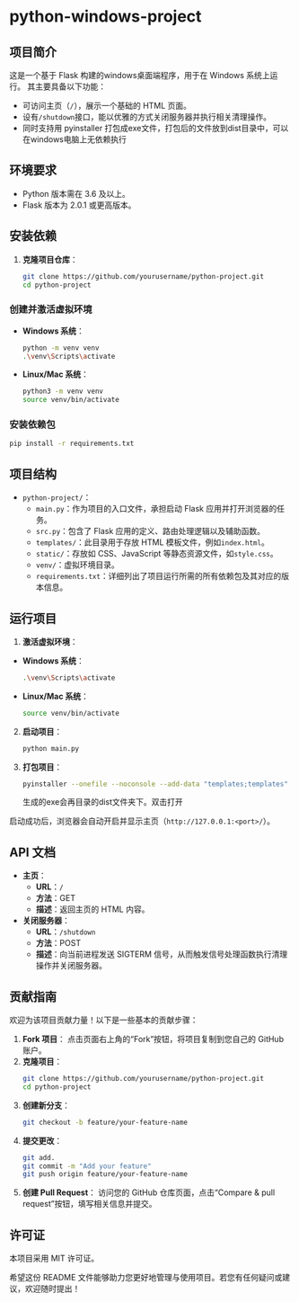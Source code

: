 # python-windows-project

## 项目简介
这是一个基于 Flask 构建的windows桌面端程序，用于在 Windows 系统上运行。
其主要具备以下功能：
- 可访问主页（`/`），展示一个基础的 HTML 页面。
- 设有`/shutdown`接口，能以优雅的方式关闭服务器并执行相关清理操作。
- 同时支持用 pyinstaller 打包成exe文件，打包后的文件放到dist目录中，可以在windows电脑上无依赖执行

## 环境要求
- Python 版本需在 3.6 及以上。
- Flask 版本为 2.0.1 或更高版本。

## 安装依赖
1. **克隆项目仓库**：
   ```sh
   git clone https://github.com/yourusername/python-project.git
   cd python-project  
    ```

### 创建并激活虚拟环境
- **Windows 系统**：
   ```sh
   python -m venv venv
  .\venv\Scripts\activate
   ```
- **Linux/Mac 系统**：
   ```sh
   python3 -m venv venv
   source venv/bin/activate
   ```

### 安装依赖包
```sh
pip install -r requirements.txt
```

## 项目结构
- `python-project/`：
  - `main.py`：作为项目的入口文件，承担启动 Flask 应用并打开浏览器的任务。
  - `src.py`：包含了 Flask 应用的定义、路由处理逻辑以及辅助函数。
  - `templates/`：此目录用于存放 HTML 模板文件，例如`index.html`。
  - `static/`：存放如 CSS、JavaScript 等静态资源文件，如`style.css`。
  - `venv/`：虚拟环境目录。
  - `requirements.txt`：详细列出了项目运行所需的所有依赖包及其对应的版本信息。

## 运行项目
1. **激活虚拟环境**：
  - **Windows 系统**：
     ```sh
    .\venv\Scripts\activate
     ```
  - **Linux/Mac 系统**：
     ```sh
     source venv/bin/activate
     ```
2. **启动项目**：
   ```sh
   python main.py
   ```
3. **打包项目**：
    ```sh
    pyinstaller --onefile --noconsole --add-data "templates;templates" --add-data "static;static" --windowed main.py
    ```
    生成的exe会再目录的dist文件夹下。双击打开

启动成功后，浏览器会自动开启并显示主页（`http://127.0.0.1:<port>/`）。

## API 文档
- **主页**：
  - **URL**：`/`
  - **方法**：GET
  - **描述**：返回主页的 HTML 内容。
- **关闭服务器**：
  - **URL**：`/shutdown`
  - **方法**：POST
  - **描述**：向当前进程发送 SIGTERM 信号，从而触发信号处理函数执行清理操作并关闭服务器。

## 贡献指南
欢迎为该项目贡献力量！以下是一些基本的贡献步骤：
1. **Fork 项目**：
点击页面右上角的“Fork”按钮，将项目复制到您自己的 GitHub 账户。
2. **克隆项目**：
   ```sh
   git clone https://github.com/yourusername/python-project.git
   cd python-project
   ```
3. **创建新分支**：
   ```sh
   git checkout -b feature/your-feature-name
   ```
4. **提交更改**：
   ```sh
   git add.
   git commit -m "Add your feature"
   git push origin feature/your-feature-name
   ```
5. **创建 Pull Request**：
访问您的 GitHub 仓库页面，点击“Compare & pull request”按钮，填写相关信息并提交。

## 许可证
本项目采用 MIT 许可证。

希望这份 README 文件能够助力您更好地管理与使用项目。若您有任何疑问或建议，欢迎随时提出！ 